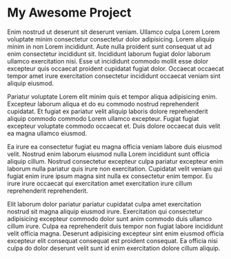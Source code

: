 # My Awesome Project

Enim nostrud ut deserunt sit deserunt veniam. Ullamco culpa Lorem Lorem voluptate minim consectetur consectetur dolor adipisicing. Lorem aliquip minim in non Lorem incididunt. Aute nulla proident sunt consequat ut ad enim consectetur incididunt sit. Incididunt laborum fugiat dolor laborum ullamco exercitation nisi. Esse ut incididunt commodo mollit esse dolor excepteur quis occaecat proident cupidatat fugiat dolor. Occaecat occaecat tempor amet irure exercitation consectetur incididunt occaecat veniam sint aliquip eiusmod.

Pariatur voluptate Lorem elit minim quis et tempor aliqua adipisicing enim. Excepteur laborum aliqua et do eu commodo nostrud reprehenderit cupidatat. Et fugiat ex pariatur velit aliquip laboris dolore reprehenderit aliquip commodo commodo Lorem ullamco excepteur. Fugiat fugiat excepteur voluptate commodo occaecat et. Duis dolore occaecat duis velit ea magna ullamco eiusmod.

Ea irure ea consectetur fugiat eu magna officia veniam labore duis eiusmod velit. Nostrud enim laborum eiusmod nulla Lorem incididunt sunt officia aliquip cillum. Nostrud consectetur excepteur culpa pariatur excepteur enim laborum nulla pariatur quis irure non exercitation. Cupidatat velit veniam qui fugiat enim irure ipsum magna sint nulla ex consectetur enim tempor. Eu irure irure occaecat qui exercitation amet exercitation irure cillum reprehenderit reprehenderit.

Elit laborum dolor pariatur pariatur cupidatat culpa amet exercitation nostrud sit magna aliquip eiusmod irure. Exercitation qui consectetur adipisicing excepteur commodo dolor sunt anim commodo duis ullamco cillum irure. Culpa ea reprehenderit duis tempor non fugiat labore incididunt velit officia magna. Deserunt adipisicing excepteur sint enim eiusmod officia excepteur elit consequat consequat est proident consequat. Ea officia nisi culpa do dolor deserunt velit sunt id enim exercitation dolore cillum aliquip.
